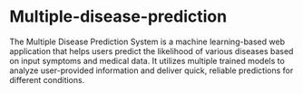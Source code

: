 # Multiple-disease-prediction
The Multiple Disease Prediction System is a machine learning-based web application that helps users predict the likelihood of various diseases based on input symptoms and medical data. It utilizes multiple trained models to analyze user-provided information and deliver quick, reliable predictions for different conditions.
